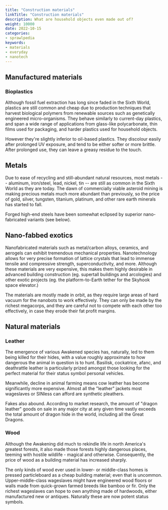 ```yaml
---
title: "Construction materials"
linkTitle: "Construction materials"
description: What are household objects even made out of?
weight: 10000
date: 2022-10-15
categories:
- sprawlpedia
keywords:
- materials
- everyday
- nanotech
---
```


## Manufactured materials

### Bioplastics

Although fossil fuel extraction has long since faded in the Sixth World, plastics are still common and cheap due to production techniques that harvest biological polymers from renewable sources such as genetically engineered micro-organisms. They behave similarly to current-day plastics, and span a wide range of applications from glass-like polycarbonate, thin films used for packaging, and harder plastics used for household objects. 

However they're slightly inferior to oil-based plastics. They discolour easily after prolonged UV exposure, and tend to be either softer or more brittle. After prolonged use, they can leave a greasy residue to the touch.

## Metals

Due to ease of recycling and still-abundant natural resources, most metals -- aluminum, iron/steel, lead, nickel, tin -- are still as common in the Sixth World as they are today. The dawn of commercially viable asteroid mining is making precious metals much more abundant than previously, so the price of gold, silver, tungsten, titanium, platinum, and other rare earth minerals has started to fall. 

Forged high-end steels have been somewhat eclipsed by superior nano-fabricated variants (see below).

## Nano-fabbed exotics

Nanofabricated materials such as metal/carbon alloys, ceramics, and aerogels can exhibit tremendous mechanical properties. Nanotechnology allows for very precise formation of lattice crystals that lead to immense tensile and compressive strength, superconductivity, and more. Although these materials are very expensive, this makes them highly desirable in advanced building construction (eg. supertall buildings and arcologies) and other exotic projects (eg. the platform-to-Earth tether for the Skyhook space elevator.)

The materials are mostly made in orbit, as they require large areas of hard vacuum for the nanobots to work effectively. They can only be made by the richest megacorps, and they are careful not to compete with each other too effectively, in case they erode their fat profit margins.

## Natural materials

### Leather

The emergence of various Awakened species has, naturally, led to them being killed for their hides, with a value roughly approximate to how dangerous the animal in question is to hunt. Basilisk, cockatrice, afanc, and deathrattle leather is particularly prized amongst those looking for the perfect material for their status symbol personal vehicles.

Meanwhile, decline in animal farming means cow leather has become significantly more expensive. Almost all the "leather" jackets most wageslaves or SINless can afford are synthetic pleathers. 

Fakes also abound. According to market research, the amount of "dragon leather" goods on sale in any major city at any given time vastly exceeds the total amount of dragon hide in the world, including all the Great Dragons.

### Wood

Although the Awakening did much to rekindle life in north America's greatest forests, it also made those forests highly dangerous places, teeming with hostile wildlife - magical and otherwise. Consequently, the price of wood as a building material has increased sharply.

The only kinds of wood ever used in lower- or middle-class homes is pressed particleboard as a cheap building material; even that is uncommon. Upper-middle-class wageslaves might have engineered wood floors or walls made from quick-grown farmed breeds like bamboo or fir. Only the richest wageslaves can hope to own anything made of hardwoods, either manufactured new or antiques. Naturally these are now potent status symbols.
